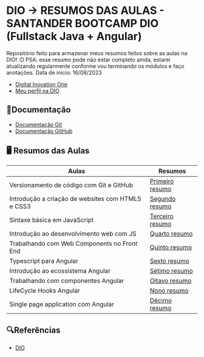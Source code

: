 # DIO -> RESUMOS DAS AULAS - SANTANDER BOOTCAMP DIO (Fullstack Java + Angular)

Repositório feito para armazenar meus resumos feitos sobre as aulas na DIO! :D
PSA: esse resumo pode não estar completo ainda, estarei atualizando regularmente conforme vou terminando os módulos e faço anotações. Data de início: 16/08/2023 
- [Digital Inovation One](https://web.dio.me/home) 
- [Meu perfil na DIO](https://www.dio.me/users/graziellapereira52)

## 📝Documentação
- [Documentação Git](https://git-scm.com/doc)
- [Documentação GitHub](https://docs.github.com/pt)

## 🖥 Resumos das Aulas
| Aulas | Resumos | 
| -------- | -------- | 
| Versionamento de código com Git e GitHub | [Primeiro resumo](https://docs.google.com/document/d/1zN7T-wsKHgfkkKPtnHbgZ1knNnPymIlK3FOhCrG_DKY/edit?usp=sharing) | 
| Introdução a criação de websites com HTML5 e CSS3 | [Segundo resumo](https://docs.google.com/document/d/1MI6XTTu-7JDUFlrjUK2ewdQ_VKjhCIzqAxGLohk3dn0/edit?usp=sharing) | 
| Sintaxe básica em JavaScript | [Terceiro resumo](https://docs.google.com/document/d/16_f5zTYK9a68aBLMSx2qOn_BpxXIBE-s90CC3RkChPo/edit?usp=sharing) | 
| Introdução ao desenvolvimento web com JS | [Quarto resumo](https://docs.google.com/document/d/1RCXvXYEp8X9AMm6tL2TKk-cMDJeB94sMIqnzYvjc36Y/edit?usp=sharing) |
| Trabalhando com Web Components no Front End | [Quinto resumo](https://docs.google.com/document/d/1moP3lHuP88WnWwInBPLEv9eqv6X5wbnaTDs7KR-ibVs/edit?usp=sharing) |
| Typescript para Angular | [Sexto resumo](https://docs.google.com/document/d/1ZjKqGOWLRpvpCFkn7AWe9OC0OWoguwrS60EzPqdcYKU/edit?usp=sharing) |
| Introdução ao ecossistema Angular | [Sétimo resumo](https://docs.google.com/document/d/1zDCECqDm524wIoFZJ882plL-6MnoNUynrfGGNo8PIX8/edit?usp=sharing) |
| Trabalhando com componentes Angular | [Oitavo resumo](https://docs.google.com/document/d/1mRCaMdOuO7RARWxsKfgmVvA3535AjRr2YGxz8JkU4fw/edit?usp=sharing) |
| LifeCycle Hooks Angular | [Nono resumo](https://docs.google.com/document/d/1Aj51Fvp7g31qlmWh2pfVhdE8OFpM9IiauEsG5UZYCB4/edit?usp=sharing) |
| Single page application com Angular | [Décimo resumo](https://docs.google.com/document/d/1_hWld9L8WKE-kowQrNsR-wPT099BJMXTvc5QH12iFos/edit?usp=sharing) |
## 🔍Referências
- [DIO](https://web.dio.me/home)
